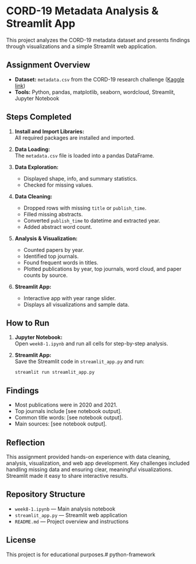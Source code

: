 # CORD-19 Metadata Analysis & Streamlit App

This project analyzes the CORD-19 metadata dataset and presents findings through visualizations and a simple Streamlit web application.

## Assignment Overview

- **Dataset:** `metadata.csv` from the CORD-19 research challenge ([Kaggle link](https://www.kaggle.com/allen-institute-for-ai/CORD-19-research-challenge))
- **Tools:** Python, pandas, matplotlib, seaborn, wordcloud, Streamlit, Jupyter Notebook

## Steps Completed

1. **Install and Import Libraries:**  
   All required packages are installed and imported.

2. **Data Loading:**  
   The `metadata.csv` file is loaded into a pandas DataFrame.

3. **Data Exploration:**  
   - Displayed shape, info, and summary statistics.
   - Checked for missing values.

4. **Data Cleaning:**  
   - Dropped rows with missing `title` or `publish_time`.
   - Filled missing abstracts.
   - Converted `publish_time` to datetime and extracted year.
   - Added abstract word count.

5. **Analysis & Visualization:**  
   - Counted papers by year.
   - Identified top journals.
   - Found frequent words in titles.
   - Plotted publications by year, top journals, word cloud, and paper counts by source.

6. **Streamlit App:**  
   - Interactive app with year range slider.
   - Displays all visualizations and sample data.

## How to Run

1. **Jupyter Notebook:**  
   Open `week8-1.ipynb` and run all cells for step-by-step analysis.

2. **Streamlit App:**  
   Save the Streamlit code in `streamlit_app.py` and run:
   ```
   streamlit run streamlit_app.py
   ```

## Findings

- Most publications were in 2020 and 2021.
- Top journals include [see notebook output].
- Common title words: [see notebook output].
- Main sources: [see notebook output].

## Reflection

This assignment provided hands-on experience with data cleaning, analysis, visualization, and web app development. Key challenges included handling missing data and ensuring clear, meaningful visualizations. Streamlit made it easy to share interactive results.

## Repository Structure

- `week8-1.ipynb` — Main analysis notebook
- `streamlit_app.py` — Streamlit web application
- `README.md` — Project overview and instructions

## License

This project is for educational purposes.# python-framework